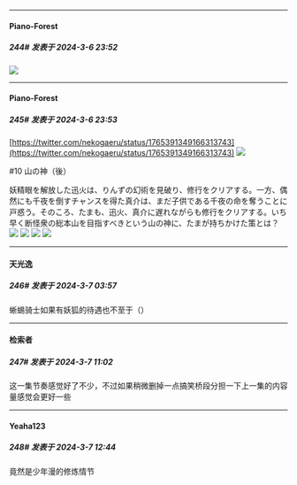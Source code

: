 ﻿
*****

####  Piano-Forest  
##### 244#       发表于 2024-3-6 23:52

<img src="https://p.sda1.dev/16/1a789e80bdf8a414665f2737e379b144/yande.re 1156050 animal_ears kimono kitsune miura_hitomi sake sengoku_youko.jpg" referrerpolicy="no-referrer">

*****

####  Piano-Forest  
##### 245#       发表于 2024-3-6 23:53

[https://twitter.com/nekogaeru/status/1765391349166313743](https://twitter.com/nekogaeru/status/1765391349166313743)
<img src="https://p.sda1.dev/16/d6b559efeec67b62483e7013e4043d1b/20240306_235052.jpg" referrerpolicy="no-referrer">

#10 山の神（後）

妖精眼を解放した迅火は、りんずの幻術を見破り、修行をクリアする。一方、偶然にも千夜を倒すチャンスを得た真介は、まだ子供である千夜の命を奪うことに戸惑う。そのころ、たまも、迅火、真介に遅れながらも修行をクリアする。いち早く断怪衆の総本山を目指すべきという山の神に、たまが持ちかけた策とは？
<img src="https://p.sda1.dev/16/599583a07dbfbaa8eff7677eecb3534a/img01 _3_.webp" referrerpolicy="no-referrer">
<img src="https://p.sda1.dev/16/e8c542a3a7b1602e1c51c00f7c18da20/img02 _3_.webp" referrerpolicy="no-referrer">
<img src="https://p.sda1.dev/16/7ebbc8ee015bb8c7b1273083ce363a48/img03 _3_.webp" referrerpolicy="no-referrer">
<img src="https://p.sda1.dev/16/cda11f9666929341cf723ff4ff15572e/img04 _3_.webp" referrerpolicy="no-referrer">


*****

####  天光逸  
##### 246#       发表于 2024-3-7 03:57

蜥蜴骑士如果有妖狐的待遇也不至于（）


*****

####  检索者  
##### 247#       发表于 2024-3-7 11:02

这一集节奏感觉好了不少，不过如果稍微删掉一点搞笑桥段分担一下上一集的内容量感觉会更好一些


*****

####  Yeaha123  
##### 248#       发表于 2024-3-7 12:44

竟然是少年漫的修炼情节

